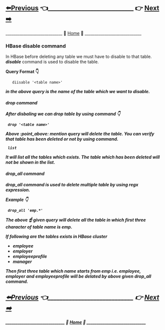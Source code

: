 ## [:arrow_left:Previous]() :point_left:____________________________ :point_right:        [Next :arrow_right:]()

_____________________________ :door: [Home](https://github.com/maniram-yadav/HBase) :door: _____________________________

### HBase disable command
In HBase before deleting any table we must have to disable to that table.
**_disable_** command is used to disable the table. 

**Query Format :point_down:**
 

```
   diisable '<table name>'
```
 
**_<table name>_** in the above query is the name of the table which we want to disable.

#### drop command

After disbaling we can drop table by using command :point_down:


```
 drop '<table name>'
```
 
Above :point_above: mention query will delete the table. You can verify that table has been deleted or not by using command.
 
```
 list
```
 
It will list all the tables which exists. The table which has been deleted will not be shown in the list.
 
 
#### drop_all command
 
**_drop_all_** command is used to delete multiple table by using regx expression.

**_Example_** :point_down:
 
```
 drop_all 'emp.*'
```
 
The above :point_up: given query will delete all the table in which first three character of table name is *emp*.
 
If following are the tables exists in HBase cluster
 
 * employee
 * employer
 * employeeprofile
 * manager
 
Then first three table which name starts from *emp* i.e. **employee**, **employer** and **employeeprofile** will be delated by above given *drop_all* command.
 
 
## [:arrow_left:Previous]() :point_left:____________________________ :point_right:        [Next :arrow_right:]()

_____________________________ :door: [Home](https://github.com/maniram-yadav/HBase) :door: _____________________________
